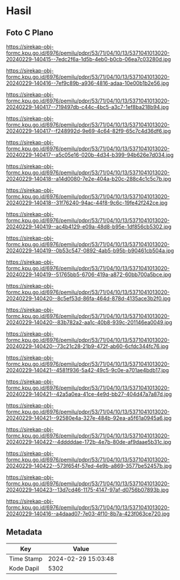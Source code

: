 # Hasil

## Foto C Plano

https://sirekap-obj-formc.kpu.go.id/6976/pemilu/pdpr/53/71/04/10/13/5371041013020-20240229-140415--7edc2f6a-1d5b-4eb0-b0cb-06ea7c03280d.jpg

https://sirekap-obj-formc.kpu.go.id/6976/pemilu/pdpr/53/71/04/10/13/5371041013020-20240229-140416--7ef9c89b-a936-4816-adaa-10e00b1b2e56.jpg

https://sirekap-obj-formc.kpu.go.id/6976/pemilu/pdpr/53/71/04/10/13/5371041013020-20240229-140417--719497db-c44c-4bc5-a3c7-1ef8ba218b94.jpg

https://sirekap-obj-formc.kpu.go.id/6976/pemilu/pdpr/53/71/04/10/13/5371041013020-20240229-140417--f248992d-9e69-4c64-82f9-65c7c4d36df6.jpg

https://sirekap-obj-formc.kpu.go.id/6976/pemilu/pdpr/53/71/04/10/13/5371041013020-20240229-140417--a5c05e16-020b-4d34-b399-94b626e7d034.jpg

https://sirekap-obj-formc.kpu.go.id/6976/pemilu/pdpr/53/71/04/10/13/5371041013020-20240229-140418--a14d0080-7e2e-404a-b20c-288c4c1c5c7b.jpg

https://sirekap-obj-formc.kpu.go.id/6976/pemilu/pdpr/53/71/04/10/13/5371041013020-20240229-140418--31f76240-94ac-44f8-9c6c-19fe42f242ce.jpg

https://sirekap-obj-formc.kpu.go.id/6976/pemilu/pdpr/53/71/04/10/13/5371041013020-20240229-140419--ac4b4129-e09a-48d8-b95e-1df856cb5302.jpg

https://sirekap-obj-formc.kpu.go.id/6976/pemilu/pdpr/53/71/04/10/13/5371041013020-20240229-140419--0b53c547-0892-4ab5-b95b-b90461cb504a.jpg

https://sirekap-obj-formc.kpu.go.id/6976/pemilu/pdpr/53/71/04/10/13/5371041013020-20240229-140419--51765bb5-6706-419a-a872-60bb700a5bce.jpg

https://sirekap-obj-formc.kpu.go.id/6976/pemilu/pdpr/53/71/04/10/13/5371041013020-20240229-140420--8c5ef53d-86fa-464d-878d-4135ace3b2f0.jpg

https://sirekap-obj-formc.kpu.go.id/6976/pemilu/pdpr/53/71/04/10/13/5371041013020-20240229-140420--83b782a2-aa1c-40b8-939c-201146ea0049.jpg

https://sirekap-obj-formc.kpu.go.id/6976/pemilu/pdpr/53/71/04/10/13/5371041013020-20240229-140420--73c21c28-21b9-472f-ab60-6cfdc344fc76.jpg

https://sirekap-obj-formc.kpu.go.id/6976/pemilu/pdpr/53/71/04/10/13/5371041013020-20240229-140421--4581f936-5a42-49c5-9c0e-a701ae4bdb17.jpg

https://sirekap-obj-formc.kpu.go.id/6976/pemilu/pdpr/53/71/04/10/13/5371041013020-20240229-140421--42a5a0ea-41ce-4e9d-bb27-404d47a7a87d.jpg

https://sirekap-obj-formc.kpu.go.id/6976/pemilu/pdpr/53/71/04/10/13/5371041013020-20240229-140421--92580e4a-327e-484b-92ea-a5f61a0945a6.jpg

https://sirekap-obj-formc.kpu.go.id/6976/pemilu/pdpr/53/71/04/10/13/5371041013020-20240229-140422--4dddddae-172b-4e7b-80de-af9daae5b31c.jpg

https://sirekap-obj-formc.kpu.go.id/6976/pemilu/pdpr/53/71/04/10/13/5371041013020-20240229-140422--573f654f-57ed-4e9b-a869-3577be52457b.jpg

https://sirekap-obj-formc.kpu.go.id/6976/pemilu/pdpr/53/71/04/10/13/5371041013020-20240229-140423--13d7cd46-1175-4147-97af-d0756b07893b.jpg

https://sirekap-obj-formc.kpu.go.id/6976/pemilu/pdpr/53/71/04/10/13/5371041013020-20240229-140416--a4daad07-7e03-4f10-8b7a-423f063ce720.jpg


## Metadata

| Key        | Value               |
| ---------- | ------------------- |
| Time Stamp | 2024-02-29 15:03:48 |
| Kode Dapil | 5302                |



